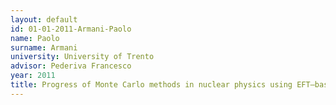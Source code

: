 ```yaml
---
layout: default 
id: 01-01-2011-Armani-Paolo
name: Paolo
surname: Armani
university: University of Trento
advisor: Pederiva Francesco
year: 2011
title: Progress of Monte Carlo methods in nuclear physics using EFT–based NN interaction and in hypernuclear systems 
---
```

